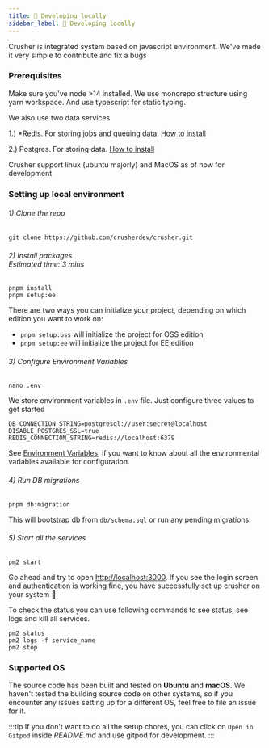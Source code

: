 ```yaml
---
title: 🧱 Developing locally
sidebar_label: 🧱 Developing locally
---
```


Crusher is integrated system based on javascript environment. We've made it very simple to contribute and fix a bugs

### Prerequisites
Make sure you've node >14 installed. We use monorepo structure using yarn workspace. And use typescript for static typing.

We also use two data services

1.) *Redis. For storing jobs and queuing data. <a href="https://redis.io/docs/getting-started/installation/">How to install</a>

2.) Postgres. For storing data. <a href="https://gist.github.com/15Dkatz/321e83c4bdd7b78c36884ce92db26d38">How to install</a>

Crusher support linux (ubuntu majorly) and MacOS as of now for development

### Setting up local environment

<h6>1) Clone the repo</h6>

``` shell
git clone https://github.com/crusherdev/crusher.git
```

<h6 style={{display: "flex", alignItems: "center"}}>
    <span>2) Install packages</span>
    <div style={{marginLeft: "auto", fontSize: "0.7em"}}>Estimated time: 3 mins</div>
</h6>

``` shell
pnpm install
pnpm setup:ee
```
There are two ways you can initialize your project, depending on which edition you want to work on:
- `pnpm setup:oss` will initialize the project for OSS edition
- `pnpm setup:ee` will initialize the project for EE edition

<h6>3) Configure Environment Variables</h6>

``` shell
nano .env
```
We store environment variables in `.env` file. Just configure three values to get started
```
DB_CONNECTION_STRING=postgresql://user:secret@localhost
DISABLE_POSTGRES_SSL=true
REDIS_CONNECTION_STRING=redis://localhost:6379
```
See [Environment Variables](#environment-variables), if you want to know about all the environmental variables available for configuration.

<h6>4) Run DB migrations</h6>

``` shell
pnpm db:migration
```

This will bootstrap db from `db/schema.sql` or run any pending migrations.

<h6>5) Start all the services</h6>

``` shell
pm2 start
```

Go ahead and try to open  [http://localhost:3000](`http://localhost:3000`). If you see the login screen and authentication is working fine, you have successfully set up crusher on your system 🚀

To check the status you can use following commands to see status, see logs and kill all services.

``` shell
pm2 status 
pm2 logs -f service_name
pm2 stop
```

### Supported OS
The source code has been built and tested on **Ubuntu** and **macOS**. We haven't tested the building source code on other systems, so if you encounter any issues setting up for a different OS, feel free to file an issue for it.

:::tip
If you don't want to do all the setup chores, you can click on `Open in Gitpod` inside *README.md* and use gitpod for development.
:::

